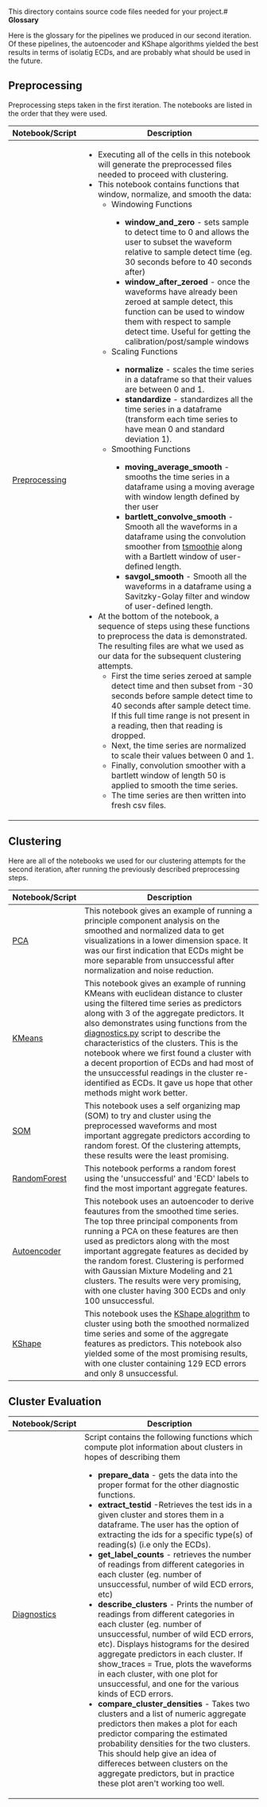 This directory contains source code files needed for your project.# **Glossary**

Here is the glossary for the pipelines we produced in our second iteration. Of these pipelines, the autoencoder and KShape algorithms yielded the best results in terms of isolatig ECDs, and are probably what should be used in the future. 

## **Preprocessing**

Preprocessing steps taken in the first iteration. The notebooks are listed in the order that they were used. 


|Notebook/Script| Description |
|--------|--------------------------------------|
| [Preprocessing](code/preprocessing.ipynb) | <ul><li> Executing all of the cells in this notebook will generate the preprocessed files needed to proceed with clustering. </li><li>This notebook contains functions that window, normalize, and smooth the data:<ul><li>Windowing Functions</li><ul><li> **window_and_zero** - sets sample to detect time to 0 and allows the user to subset the waveform relative to sample detect time (eg. 30 seconds before to 40 seconds after)</li><li>**window_after_zeroed** - once the waveforms have already been zeroed at sample detect, this function can be used to window them with respect to sample detect time. Useful for getting the calibration/post/sample windows</li></ul></ul><ul><li>Scaling Functions</li><ul><li>**normalize** - scales the time series in a dataframe so that their values are between 0 and 1.</li><li>**standardize** - standardizes all the time series in a dataframe (transform each time series to have mean 0 and standard deviation 1).</li></ul></ul><ul><li>Smoothing Functions</li><ul><li>**moving_average_smooth** - smooths the time series in a dataframe using a moving average with window length defined by ther user</li><li>**bartlett_convolve_smooth** - Smooth all the waveforms in a dataframe using the convolution smoother from [tsmoothie](https://github.com/cerlymarco/tsmoothie) along with a Bartlett window of user-defined length.</li><li>**savgol_smooth** - Smooth all the waveforms in a dataframe using a Savitzky-Golay filter and window of user-defined length.</li></ul></ul><li>At the bottom of the notebook, a sequence of steps using these functions to preprocess the data is demonstrated. The resulting files are what we used as our data for the subsequent clustering attempts. <ul><li>First the time series zeroed at sample detect time and then subset from -30 seconds before sample detect time to 40 seconds after sample detect time. If this full time range is not present in a reading, then that reading is dropped. </li><li> Next, the time series are normalized to scale their values between 0 and 1. </li><li>Finally, convolution smoother with a bartlett window of length 50 is applied to smooth the time series.</li><li> The time series are then written into fresh csv files. </li></ul></ul> |

## **Clustering**

Here are all of the notebooks we used for our clustering attempts for the second iteration, after running the previously described preprocessing steps. 

|Notebook/Script| Description |
|--------|--------------------------------------|
| [PCA](code/pca.ipynb) |This notebook gives an example of running a principle component analysis on the smoothed and normalized data to get visualizations in a lower dimension space. It was our first indication that ECDs might be more separable from unsuccessful after normalization and noise reduction. |
| [KMeans](code/KMeansClustering.ipynb) | This notebook gives an example of running KMeans with euclidean distance to cluster using the filtered time series as predictors along with 3 of the aggregate predictors. It also demonstrates using functions from the [diagnostics.py](Code/diagnostics.py) script to describe the characteristics of the clusters. This is the notebook where we first found a cluster with a decent proportion of ECDs and had most of the unsuccessful readings in the cluster re-identified as ECDs. It gave us hope that other methods might work better.|
| [SOM](code/SOM.ipynb) | This notebook uses a self organizing map (SOM) to try and cluster using the preprocessed waveforms and most important aggregate predictors according to random forest. Of the clustering attempts, these results were the least promising.|
|[RandomForest](code/RandomForest.ipynb) | This notebook performs a random forest using the 'unsuccessful' and 'ECD' labels to find the most important aggregate features.|
| [Autoencoder](code/autoencoder.ipynb) | This notebook uses an autoencoder to derive feautures from the smoothed time series. The top three principal components from running a PCA on these features are then used as predictors along with the most important aggregate features as decided by the random forest. Clustering is performed with Gaussian Mixture Modeling and 21 clusters. The results were very promising, with one cluster having 300 ECDs and only 100 unsuccessful.|
|[KShape](code/KShapeClustering.ipynb)|This notebook uses the [KShape alogrithm](http://www1.cs.columbia.edu/~jopa/Papers/PaparrizosSIGMOD2015.pdf) to cluster using both the smoothed normalized time series and some of the aggregate features as predictors. This notebook also yielded some of the most promising results, with one cluster containing 129 ECD errors and only 8 unsuccessful.|



## **Cluster Evaluation**

|Notebook/Script| Description |
|--------|--------------------------------------|
| [Diagnostics](code/diagnostics.py) |  Script contains the following functions which compute plot information about clusters in hopes of describing them <ul><li>**prepare_data** - gets the data into the proper format for the other diagnostic functions.</li><li>**extract_testid** -Retrieves the test ids in a given cluster and stores them in a dataframe. The user has the option of extracting the ids for a specific type(s) of reading(s) (i.e only the ECDs).</li>  <li>**get_label_counts** - retrieves the number of readings from different categories in each cluster (eg. number of unsuccessful, number of wild ECD errors, etc)</li><li>**describe_clusters** - Prints the number of readings from different categories in each cluster (eg. number of unsuccessful, number of wild ECD errors, etc). Displays histograms for the desired aggregate predictors in each cluster. If show_traces = True, plots the waveforms in each cluster, with one plot for unsuccessful, and one for the various kinds of ECD errors.</li><li>**compare_cluster_densities** - Takes two clusters and a list of numeric aggregate predictors then makes a plot for each predictor comparing the estimated probability densities for the two clusters. This should help give an idea of differeces between clusters on the aggregate predictors, but in practice these plot aren't working too well. </li> </ul>|
